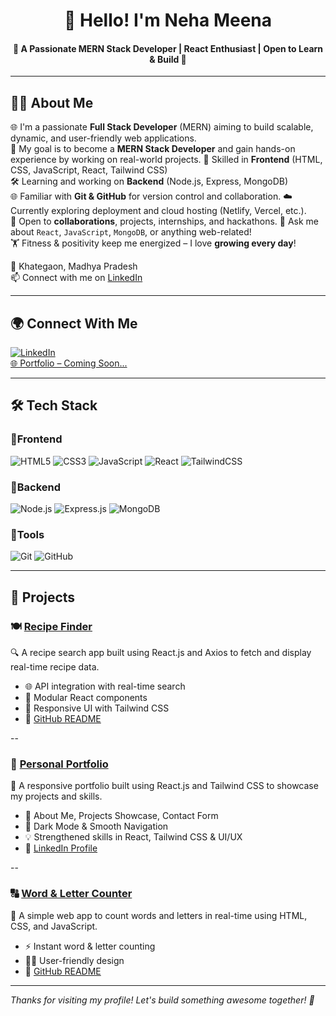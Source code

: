 <div align="center">
 
# 👋 Hello! I'm Neha Meena

 #### 🌟 A Passionate MERN Stack Developer | React Enthusiast | Open to Learn & Build 🚀
---
</div>

## 👩‍💻 About Me


🌐 I'm a passionate **Full Stack Developer** (MERN) aiming to build scalable, dynamic, and user-friendly web applications.  
🎯 My goal is to become a **MERN Stack Developer** and gain hands-on experience by working on real-world projects.
🔧 Skilled in **Frontend** (HTML, CSS, JavaScript, React, Tailwind CSS)  
🛠️ Learning and working on **Backend** (Node.js, Express, MongoDB)  
🌐 Familiar with **Git & GitHub** for version control and collaboration.
☁️ Currently exploring deployment and cloud hosting (Netlify, Vercel, etc.).  
🤝 Open to **collaborations**, projects, internships, and hackathons.
💬 Ask me about `React`, `JavaScript`, `MongoDB`, or anything web-related!    
🏋️ Fitness & positivity keep me energized – I love **growing every day**!

📍 Khategaon, Madhya Pradesh  
📫 Connect with me on [LinkedIn](https://www.linkedin.com/in/contact-neha-meena)  

---

##  🌍 Connect With Me


[![LinkedIn](https://img.shields.io/badge/-LinkedIn-blue?style=flat-square&logo=linkedin&logoColor=white)](https://www.linkedin.com/in/contact-neha-meena)  
[🌐 Portfolio – Coming Soon...](#)

---

## 🛠️ Tech Stack

### 🧩Frontend
![HTML5](https://img.shields.io/badge/HTML5-E34F26?style=flat&logo=html5&logoColor=white)
![CSS3](https://img.shields.io/badge/CSS3-1572B6?style=flat&logo=css3&logoColor=white)
![JavaScript](https://img.shields.io/badge/JavaScript-F7DF1E?style=flat&logo=javascript&logoColor=black)
![React](https://img.shields.io/badge/React-20232A?style=flat&logo=react&logoColor=61DAFB)
![TailwindCSS](https://img.shields.io/badge/TailwindCSS-38B2AC?style=flat&logo=tailwind-css&logoColor=white)

### 🧰Backend
![Node.js](https://img.shields.io/badge/Node.js-339933?style=flat&logo=nodedotjs&logoColor=white)
![Express.js](https://img.shields.io/badge/Express.js-000000?style=flat&logo=express&logoColor=white)
![MongoDB](https://img.shields.io/badge/MongoDB-47A248?style=flat&logo=mongodb&logoColor=white)

### 🧪Tools
![Git](https://img.shields.io/badge/Git-F05032?style=flat&logo=git&logoColor=white)
![GitHub](https://img.shields.io/badge/GitHub-181717?style=flat&logo=github&logoColor=white)


---
## 🚀 Projects

### 🍽️ [Recipe Finder](https://bit.ly/Recipes_finder)
🔍 A recipe search app built using React.js and Axios to fetch and display real-time recipe data.

- 🌐 API integration with real-time search  
- 🧩 Modular React components  
- 🎨 Responsive UI with Tailwind CSS  
- 📖 [GitHub README](https://bit.ly/Recipes_finder)

--

### 💼 [Personal Portfolio](https://bit.ly/Neha_Meena_Portfolio)
🌟 A responsive portfolio built using React.js and Tailwind CSS to showcase my projects and skills.

- 🙋 About Me, Projects Showcase, Contact Form  
- 🌙 Dark Mode & Smooth Navigation  
- 💡 Strengthened skills in React, Tailwind CSS & UI/UX  
- 🔗 [LinkedIn Profile](https://www.linkedin.com/in/contact-neha-meena)

--

### 🔠 [Word & Letter Counter](https://bit.ly/README-Word-Letter-Counter)
📝 A simple web app to count words and letters in real-time using HTML, CSS, and JavaScript.

- ⚡ Instant word & letter counting  
- 🧑‍💻 User-friendly design  
- 📖 [GitHub README](https://bit.ly/README-Word-Letter-Counter)

---



_Thanks for visiting my profile! Let's build something awesome together! 💫_
